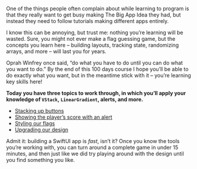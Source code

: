 One of the things people often complain about while learning to program is that they really want to get busy making The Big App Idea they had, but instead they need to follow tutorials making different apps entirely.

I know this can be annoying, but trust me: nothing you’re learning will be wasted. Sure, you might not ever make a flag guessing game, but the concepts you learn here – building layouts, tracking state, randomizing arrays, and more – will last you for years.

Oprah Winfrey once said, “do what you have to do until you can do what you want to do.” By the end of this 100 days course I hope you’ll be able to do exactly what you want, but in the meantime stick with it – you’re learning key skills here!

**Today you have three topics to work through, in which you’ll apply your knowledge of `VStack`, `LinearGradient`, alerts, and more.**

- [Stacking up buttons](https://www.hackingwithswift.com/books/ios-swiftui/stacking-up-buttons)
- [Showing the player’s score with an alert](https://www.hackingwithswift.com/books/ios-swiftui/showing-the-players-score-with-an-alert)
- [Styling our flags](https://www.hackingwithswift.com/books/ios-swiftui/styling-our-flags)
- [Upgrading our design](https://www.hackingwithswift.com/books/ios-swiftui/upgrading-our-design)

Admit it: building a SwiftUI app is _fast_, isn’t it? Once you know the tools you’re working with, you can turn around a complete game in under 15 minutes, and then just like we did try playing around with the design until you find something you like.